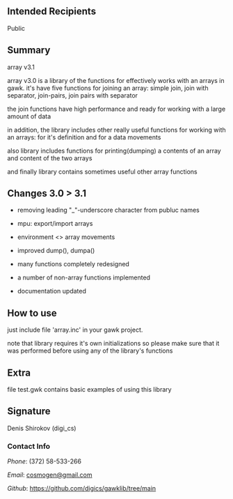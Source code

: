 ﻿## Intended Recipients
Public



## Summary

array v3.1 

array v3.0 is a library of the functions for effectively works with an arrays in gawk.
it's have five functions for joining an array: simple join, join with separator, join-pairs, join pairs with separator

the join functions have high performance and ready for working with a large amount of data

in addition, the library includes
other really useful functions for working with an arrays: for it's definition and for a data movements

also library includes functions for printing(dumping) a contents of an array and content of the two arrays

and finally library contains sometimes useful other array functions

## Changes 3.0 > 3.1

- removing leading "_"-underscore character from publuc names

- mpu: export/import arrays

- environment <> array movements

- improved dump(), dumpa()

- many functions completely redesigned

- a number of non-array functions implemented

- documentation updated

## How to use

just include file 'array.inc' in your gawk project.

note that library requires it's own initializations so please make sure that it was performed before using any of the library's functions



## Extra

file test.gwk contains basic examples of using this library



## Signature

Denis Shirokov (digi_cs)



### Contact Info

*Phone*:
    (372) 58-533-266

*Email*:
    cosmogen@gmail.com

*Github*:
    https://github.com/digics/gawklib/tree/main



